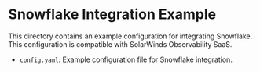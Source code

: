 # Snowflake Integration Example

This directory contains an example configuration for integrating Snowflake. This configuration is compatible with SolarWinds Observability SaaS.

- `config.yaml`: Example configuration file for Snowflake integration.
